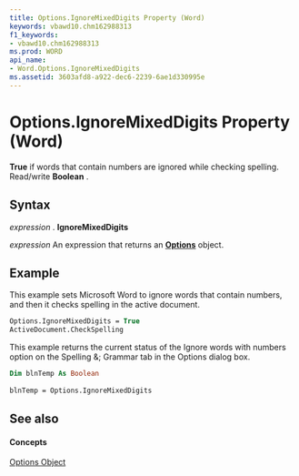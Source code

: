 ```yaml
---
title: Options.IgnoreMixedDigits Property (Word)
keywords: vbawd10.chm162988313
f1_keywords:
- vbawd10.chm162988313
ms.prod: WORD
api_name:
- Word.Options.IgnoreMixedDigits
ms.assetid: 3603afd8-a922-dec6-2239-6ae1d330995e
---
```



# Options.IgnoreMixedDigits Property (Word)

 **True** if words that contain numbers are ignored while checking spelling. Read/write **Boolean** .


## Syntax

 _expression_ . **IgnoreMixedDigits**

 _expression_ An expression that returns an **[Options](options-object-word.md)** object.


## Example

This example sets Microsoft Word to ignore words that contain numbers, and then it checks spelling in the active document.


```vb
Options.IgnoreMixedDigits = True 
ActiveDocument.CheckSpelling
```

This example returns the current status of the Ignore words with numbers option on the Spelling &; Grammar tab in the Options dialog box.




```vb
Dim blnTemp As Boolean 
 
blnTemp = Options.IgnoreMixedDigits
```


## See also


#### Concepts


[Options Object](options-object-word.md)

